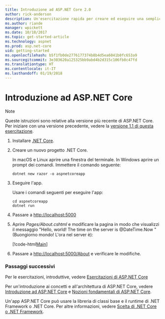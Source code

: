 ```yaml
---
title: Introduzione ad ASP.NET Core 2.0
author: rick-anderson
description: Un'esercitazione rapida per creare ed eseguire una semplice app Hello World usando ASP.NET Core.
ms.author: riande
manager: wpickett
ms.date: 10/18/2017
ms.topic: get-started-article
ms.technology: aspnet
ms.prod: asp.net-core
uid: getting-started
ms.openlocfilehash: b5f1fb0de2776177374b8b4d5ea6041b0fc653a9
ms.sourcegitcommit: 3e303620a125325bb9abd4b2d315c106fb8c47fd
ms.translationtype: HT
ms.contentlocale: it-IT
ms.lasthandoff: 01/19/2018
---
```

# <a name="get-started-with-aspnet-core"></a>Introduzione ad ASP.NET Core

> [!NOTE]
> Queste istruzioni sono relative alla versione più recente di ASP.NET Core. Per iniziare con una versione precedente, vedere la [versione 1.1 di questa esercitazione](xref:getting-started-1.1).

1. Installare [.NET Core](https://www.microsoft.com/net/core/).

2. Creare un nuovo progetto .NET Core.

   In macOS e Linux aprire una finestra del terminale. In Windows aprire un prompt dei comandi. Immettere il comando seguente:

    ```terminal
    dotnet new razor -o aspnetcoreapp
    ```
    
4. Eseguire l'app.

    Usare i comandi seguenti per eseguire l'app:

    ```terminal
    cd aspnetcoreapp
    dotnet run
    ```

5. Passare a [http://localhost:5000](http://localhost:5000)

6. Aprire *Pages/About.cshtml* e modificare la pagina in modo che visualizzi il messaggio "Hello, world! The time on the server is @DateTime.Now " (Buongiorno mondo! L'ora nel server è):

    [!code-html[Main](getting-started/sample/getting-started/about.cshtml?highlight=9&range=1-9)]

7. Passare a [http://localhost:5000/About](http://localhost:5000/About) e verificare le modifiche.

### <a name="next-steps"></a>Passaggi successivi

Per le esercitazioni, introduttive, vedere [Esercitazioni di ASP.NET Core](tutorials/index.md)

Per un'introduzione ai concetti e all'architettura di ASP.NET Core, vedere [Introduzione ad ASP.NET Core](index.md) e [Nozioni fondamentali di ASP.NET Core](fundamentals/index.md).

Un'app ASP.NET Core può usare la libreria di classi base e il runtime di .NET Framework o .NET Core. Per altre informazioni, vedere [Scelta di .NET Core o .NET Framework](https://docs.microsoft.com/dotnet/articles/standard/choosing-core-framework-server).
